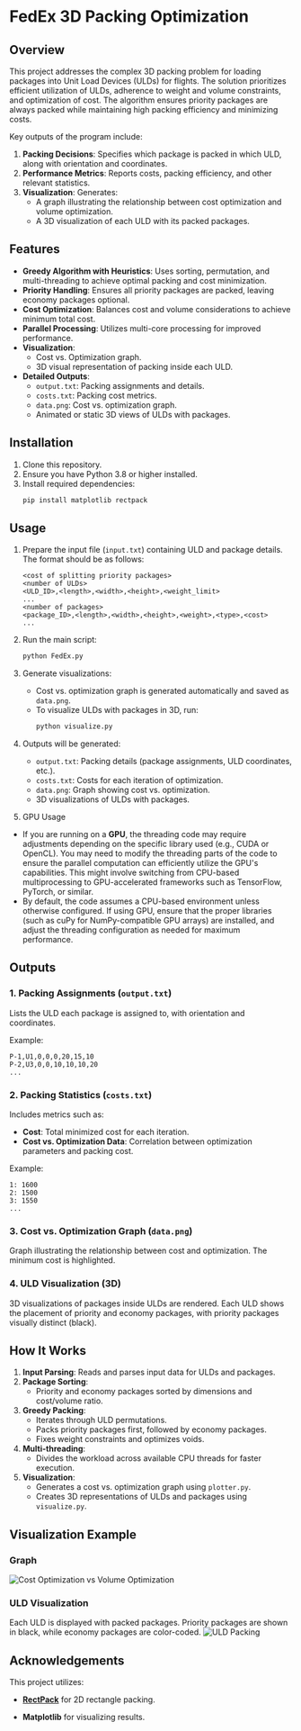 ﻿# FedEx 3D Packing Optimization

## Overview
This project addresses the complex 3D packing problem for loading packages into Unit Load Devices (ULDs) for flights. The solution prioritizes efficient utilization of ULDs, adherence to weight and volume constraints, and optimization of cost. The algorithm ensures priority packages are always packed while maintaining high packing efficiency and minimizing costs.

Key outputs of the program include:
1. **Packing Decisions**: Specifies which package is packed in which ULD, along with orientation and coordinates.
2. **Performance Metrics**: Reports costs, packing efficiency, and other relevant statistics.
3. **Visualization**: Generates:
   - A graph illustrating the relationship between cost optimization and volume optimization.
   - A 3D visualization of each ULD with its packed packages.

## Features
- **Greedy Algorithm with Heuristics**: Uses sorting, permutation, and multi-threading to achieve optimal packing and cost minimization.
- **Priority Handling**: Ensures all priority packages are packed, leaving economy packages optional.
- **Cost Optimization**: Balances cost and volume considerations to achieve minimum total cost.
- **Parallel Processing**: Utilizes multi-core processing for improved performance.
- **Visualization**: 
  - Cost vs. Optimization graph.
  - 3D visual representation of packing inside each ULD.
- **Detailed Outputs**:
  - `output.txt`: Packing assignments and details.
  - `costs.txt`: Packing cost metrics.
  - `data.png`: Cost vs. optimization graph.
  - Animated or static 3D views of ULDs with packages.

## Installation
1. Clone this repository.
2. Ensure you have Python 3.8 or higher installed.
3. Install required dependencies:
   ```bash
   pip install matplotlib rectpack
   ```

## Usage
1. Prepare the input file (`input.txt`) containing ULD and package details. The format should be as follows:
   ```plaintext
   <cost of splitting priority packages>
   <number of ULDs>
   <ULD_ID>,<length>,<width>,<height>,<weight_limit>
   ...
   <number of packages>
   <package_ID>,<length>,<width>,<height>,<weight>,<type>,<cost>
   ...
   ```
2. Run the main script:
   ```bash
   python FedEx.py
   ```
3. Generate visualizations:
   - Cost vs. optimization graph is generated automatically and saved as `data.png`.
   - To visualize ULDs with packages in 3D, run:
     ```bash
     python visualize.py
     ```

4. Outputs will be generated:
   - `output.txt`: Packing details (package assignments, ULD coordinates, etc.).
   - `costs.txt`: Costs for each iteration of optimization.
   - `data.png`: Graph showing cost vs. optimization.
   - 3D visualizations of ULDs with packages.

5. GPU Usage
- If you are running on a **GPU**, the threading code may require adjustments depending on the specific library used (e.g., CUDA or OpenCL). You may need to modify the threading parts of the code to ensure the parallel computation can efficiently utilize the GPU's capabilities. This might involve switching from CPU-based multiprocessing to GPU-accelerated frameworks such as TensorFlow, PyTorch, or similar.
- By default, the code assumes a CPU-based environment unless otherwise configured. If using GPU, ensure that the proper libraries (such as cuPy for NumPy-compatible GPU arrays) are installed, and adjust the threading configuration as needed for maximum performance.

## Outputs
### 1. Packing Assignments (`output.txt`)
Lists the ULD each package is assigned to, with orientation and coordinates.

Example:
```plaintext
P-1,U1,0,0,0,20,15,10
P-2,U3,0,0,10,10,10,20
...
```

### 2. Packing Statistics (`costs.txt`)
Includes metrics such as:
- **Cost**: Total minimized cost for each iteration.
- **Cost vs. Optimization Data**: Correlation between optimization parameters and packing cost.

Example:
```plaintext
1: 1600
2: 1500
3: 1550
...
```

### 3. Cost vs. Optimization Graph (`data.png`)
Graph illustrating the relationship between cost and optimization. The minimum cost is highlighted.

### 4. ULD Visualization (3D)
3D visualizations of packages inside ULDs are rendered. Each ULD shows the placement of priority and economy packages, with priority packages visually distinct (black).

## How It Works
1. **Input Parsing**: Reads and parses input data for ULDs and packages.
2. **Package Sorting**:
   - Priority and economy packages sorted by dimensions and cost/volume ratio.
3. **Greedy Packing**:
   - Iterates through ULD permutations.
   - Packs priority packages first, followed by economy packages.
   - Fixes weight constraints and optimizes voids.
4. **Multi-threading**:
   - Divides the workload across available CPU threads for faster execution.
5. **Visualization**:
   - Generates a cost vs. optimization graph using `plotter.py`.
   - Creates 3D representations of ULDs and packages using `visualize.py`.

## Visualization Example
### Graph
![Cost Optimization vs Volume Optimization](data.png)

### ULD Visualization
Each ULD is displayed with packed packages. Priority packages are shown in black, while economy packages are color-coded.
![ULD Packing](packing.png)

## Acknowledgements
This project utilizes:
- **[RectPack](https://github.com/secnot/rectpack)** for 2D rectangle packing.

- **Matplotlib** for visualizing results.
